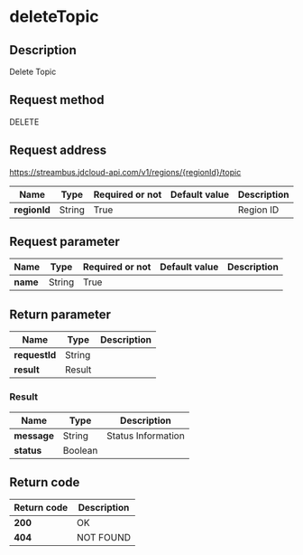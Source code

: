 # deleteTopic


## Description
Delete Topic

## Request method
DELETE

## Request address
https://streambus.jdcloud-api.com/v1/regions/{regionId}/topic

|Name|Type|Required or not|Default value|Description|
|---|---|---|---|---|
|**regionId**|String|True||Region ID|

## Request parameter
|Name|Type|Required or not|Default value|Description|
|---|---|---|---|---|
|**name**|String|True|||


## Return parameter
|Name|Type|Description|
|---|---|---|
|**requestId**|String||
|**result**|Result||


### Result
|Name|Type|Description|
|---|---|---|
|**message**|String|Status Information|
|**status**|Boolean||

## Return code
|Return code|Description|
|---|---|
|**200**|OK|
|**404**|NOT FOUND|
